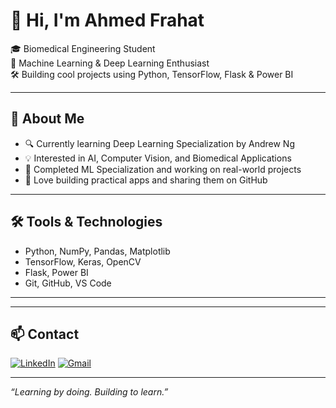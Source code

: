 
# 👋 Hi, I'm Ahmed Frahat

🎓 Biomedical Engineering Student  
🤖 Machine Learning & Deep Learning Enthusiast  
🛠️ Building cool projects using Python, TensorFlow, Flask & Power BI

---

## 📌 About Me

- 🔍 Currently learning Deep Learning Specialization by Andrew Ng  
- 💡 Interested in AI, Computer Vision, and Biomedical Applications  
- 🧠 Completed ML Specialization and working on real-world projects  
- 🚀 Love building practical apps and sharing them on GitHub

---

## 🛠️ Tools & Technologies

- Python, NumPy, Pandas, Matplotlib  
- TensorFlow, Keras, OpenCV  
- Flask, Power BI  
- Git, GitHub, VS Code

---



---

## 📫 Contact

[![LinkedIn](https://img.shields.io/badge/LinkedIn-Connect-blue?logo=linkedin)](https://www.linkedin.com/in/ahmed-farahat-104077286/)
[![Gmail](https://img.shields.io/badge/Gmail-Email-red?logo=gmail)](mailto:ahmedfrahat524@gmail.com)

---

_“Learning by doing. Building to learn.”_
